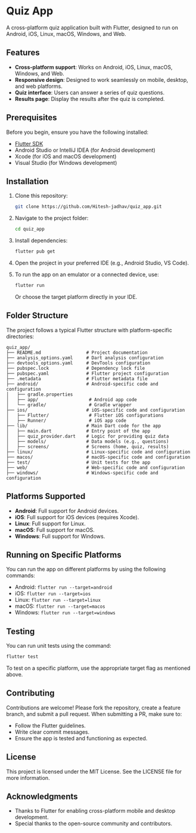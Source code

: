 # Quiz App

A cross-platform quiz application built with Flutter, designed to run on Android, iOS, Linux, macOS, Windows, and Web.

## Features

- **Cross-platform support**: Works on Android, iOS, Linux, macOS, Windows, and Web.
- **Responsive design**: Designed to work seamlessly on mobile, desktop, and web platforms.
- **Quiz interface**: Users can answer a series of quiz questions.
- **Results page**: Display the results after the quiz is completed.

## Prerequisites

Before you begin, ensure you have the following installed:

- [Flutter SDK](https://flutter.dev/docs/get-started/install)
- Android Studio or IntelliJ IDEA (for Android development)
- Xcode (for iOS and macOS development)
- Visual Studio (for Windows development)

## Installation

1. Clone this repository:

   ```bash
   git clone https://github.com/Hitesh-jadhav/quiz_app.git
   ```

2. Navigate to the project folder:

   ```bash
   cd quiz_app
   ```

3. Install dependencies:

   ```bash
   flutter pub get
   ```

4. Open the project in your preferred IDE (e.g., Android Studio, VS Code).

5. To run the app on an emulator or a connected device, use:

   ```bash
   flutter run
   ```

   Or choose the target platform directly in your IDE.

## Folder Structure

The project follows a typical Flutter structure with platform-specific directories:

```
quiz_app/
├── README.md                 # Project documentation
├── analysis_options.yaml     # Dart analysis configuration
├── devtools_options.yaml     # DevTools configuration
├── pubspec.lock              # Dependency lock file
├── pubspec.yaml              # Flutter project configuration
├── .metadata                 # Flutter metadata file
├── android/                  # Android-specific code and configuration
│   ├── gradle.properties
│   ├── app/                   # Android app code
│   └── gradle/                # Gradle wrapper
├── ios/                      # iOS-specific code and configuration
│   ├── Flutter/               # Flutter iOS configurations
│   ├── Runner/                # iOS app code
├── lib/                      # Main Dart code for the app
│   ├── main.dart             # Entry point of the app
│   ├── quiz_provider.dart    # Logic for providing quiz data
│   ├── models/               # Data models (e.g., questions)
│   ├── screens/              # Screens (home, quiz, results)
├── linux/                    # Linux-specific code and configuration
├── macos/                    # macOS-specific code and configuration
├── test/                     # Unit tests for the app
├── web/                      # Web-specific code and configuration
├── windows/                  # Windows-specific code and configuration
```

## Platforms Supported

- **Android**: Full support for Android devices.
- **iOS**: Full support for iOS devices (requires Xcode).
- **Linux**: Full support for Linux.
- **macOS**: Full support for macOS.
- **Windows**: Full support for Windows.

## Running on Specific Platforms

You can run the app on different platforms by using the following commands:

- Android: `flutter run --target=android`
- iOS: `flutter run --target=ios`
- Linux: `flutter run --target=linux`
- macOS: `flutter run --target=macos`
- Windows: `flutter run --target=windows`

## Testing

You can run unit tests using the command:

```bash
flutter test
```

To test on a specific platform, use the appropriate target flag as mentioned above.

## Contributing

Contributions are welcome! Please fork the repository, create a feature branch, and submit a pull request. When submitting a PR, make sure to:

- Follow the Flutter guidelines.
- Write clear commit messages.
- Ensure the app is tested and functioning as expected.

## License

This project is licensed under the MIT License. See the LICENSE file for more information.

## Acknowledgments

- Thanks to Flutter for enabling cross-platform mobile and desktop development.
- Special thanks to the open-source community and contributors.
